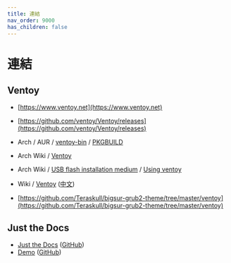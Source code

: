 ```yaml
---
title: 連結
nav_order: 9000
has_children: false
---
```


# 連結

## Ventoy

* [https://www.ventoy.net](https://www.ventoy.net)
* [https://github.com/ventoy/Ventoy/releases](https://github.com/ventoy/Ventoy/releases)

* Arch / AUR / [ventoy-bin](https://aur.archlinux.org/packages/ventoy-bin) / [PKGBUILD](https://aur.archlinux.org/cgit/aur.git/tree/PKGBUILD?h=ventoy-bin)

* Arch Wiki / [Ventoy](https://wiki.archlinux.org/title/Ventoy)
* Arch Wiki / [USB flash installation medium](https://wiki.archlinux.org/title/USB_flash_installation_medium) / [Using ventoy](https://wiki.archlinux.org/title/USB_flash_installation_medium#Using_ventoy)

* Wiki / [Ventoy](https://en.wikipedia.org/wiki/Ventoy) ([中文](https://zh.wikipedia.org/zh-tw/Ventoy))

* [https://github.com/Teraskull/bigsur-grub2-theme/tree/master/ventoy](https://github.com/Teraskull/bigsur-grub2-theme/tree/master/ventoy)





## Just the Docs

* [Just the Docs](https://pmarsceill.github.io/just-the-docs/) ([GitHub](https://github.com/pmarsceill/just-the-docs))
* [Demo](https://pmarsceill.github.io/jtd-remote/) ([GitHub](https://github.com/pmarsceill/jtd-remote))
